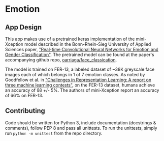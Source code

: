 # Emotion

## App Design
This app makes use of a pretrained keras implementation of the mini-Xception model described in the Bonn-Rhein-Sieg 
University of Applied Sciences paper, ["Real-time Convolutional Neural Networks for Emotion and Gender Classification"][1]. 
The pretrained model can be found at the paper's accompanying github repo, [oarriaga/face_classication][2]. 

The model is trained on FER-13, a labeled dataset of ~38K greyscale face images each of which belongs in 1 of 7 
emotion classes. As noted by Goodfellow et al. in ["Challenges in Representation Learning: A report on three machine 
learning contests"][3], on the FER-13 dataset, humans achieve an accuracy of 68 +/- 5%. The authors of mini-Xception 
report an accuracy of 66% on FER-13.

## Contributing
Code should be written for Python 3, include documentation (docstrings & comments), follow PEP 8 and pass all unittests.
To run the unittests, simply run `python -m unittest` from the repo directory.   

 
[1]: https://arxiv.org/abs/1710.07557
[2]: https://github.com/oarriaga/face_classification
[3]: https://arxiv.org/abs/1307.0414

